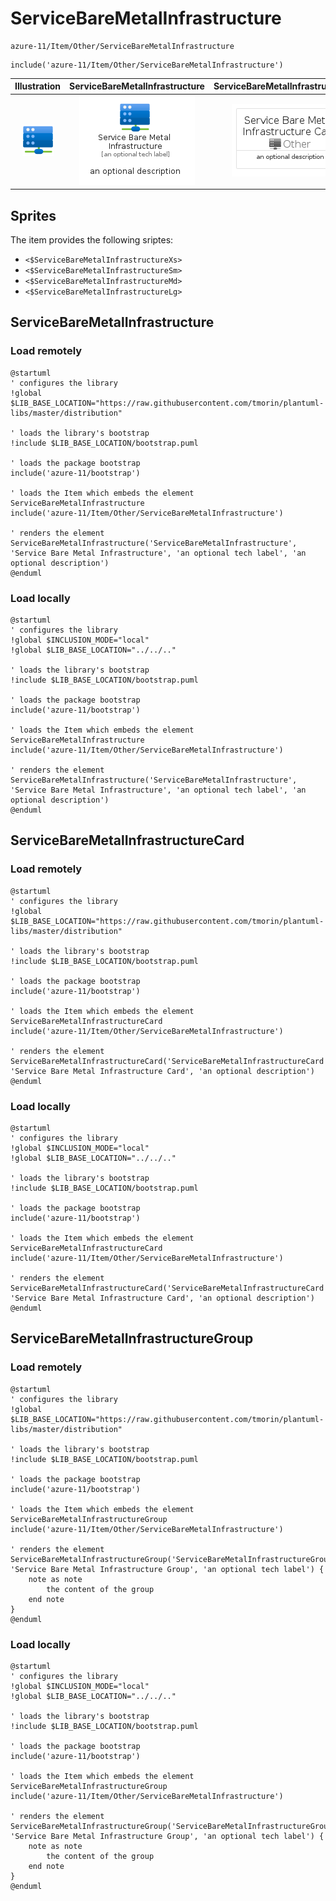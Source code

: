 # ServiceBareMetalInfrastructure


```text
azure-11/Item/Other/ServiceBareMetalInfrastructure
```

```text
include('azure-11/Item/Other/ServiceBareMetalInfrastructure')
```



| Illustration | ServiceBareMetalInfrastructure | ServiceBareMetalInfrastructureCard | ServiceBareMetalInfrastructureGroup |
| :---: | :---: | :---: | :---: |
| ![illustration for Illustration](../../../azure-11/Item/Other/ServiceBareMetalInfrastructure.png) | ![illustration for ServiceBareMetalInfrastructure](../../../azure-11/Item/Other/ServiceBareMetalInfrastructure.Local.png) | ![illustration for ServiceBareMetalInfrastructureCard](../../../azure-11/Item/Other/ServiceBareMetalInfrastructureCard.Local.png) | ![illustration for ServiceBareMetalInfrastructureGroup](../../../azure-11/Item/Other/ServiceBareMetalInfrastructureGroup.Local.png) |



## Sprites
The item provides the following sriptes:

- `<$ServiceBareMetalInfrastructureXs>`
- `<$ServiceBareMetalInfrastructureSm>`
- `<$ServiceBareMetalInfrastructureMd>`
- `<$ServiceBareMetalInfrastructureLg>`





## ServiceBareMetalInfrastructure

### Load remotely
```plantuml
@startuml
' configures the library
!global $LIB_BASE_LOCATION="https://raw.githubusercontent.com/tmorin/plantuml-libs/master/distribution"

' loads the library's bootstrap
!include $LIB_BASE_LOCATION/bootstrap.puml

' loads the package bootstrap
include('azure-11/bootstrap')

' loads the Item which embeds the element ServiceBareMetalInfrastructure
include('azure-11/Item/Other/ServiceBareMetalInfrastructure')

' renders the element
ServiceBareMetalInfrastructure('ServiceBareMetalInfrastructure', 'Service Bare Metal Infrastructure', 'an optional tech label', 'an optional description')
@enduml
```

### Load locally
```plantuml
@startuml
' configures the library
!global $INCLUSION_MODE="local"
!global $LIB_BASE_LOCATION="../../.."

' loads the library's bootstrap
!include $LIB_BASE_LOCATION/bootstrap.puml

' loads the package bootstrap
include('azure-11/bootstrap')

' loads the Item which embeds the element ServiceBareMetalInfrastructure
include('azure-11/Item/Other/ServiceBareMetalInfrastructure')

' renders the element
ServiceBareMetalInfrastructure('ServiceBareMetalInfrastructure', 'Service Bare Metal Infrastructure', 'an optional tech label', 'an optional description')
@enduml
```

## ServiceBareMetalInfrastructureCard

### Load remotely
```plantuml
@startuml
' configures the library
!global $LIB_BASE_LOCATION="https://raw.githubusercontent.com/tmorin/plantuml-libs/master/distribution"

' loads the library's bootstrap
!include $LIB_BASE_LOCATION/bootstrap.puml

' loads the package bootstrap
include('azure-11/bootstrap')

' loads the Item which embeds the element ServiceBareMetalInfrastructureCard
include('azure-11/Item/Other/ServiceBareMetalInfrastructure')

' renders the element
ServiceBareMetalInfrastructureCard('ServiceBareMetalInfrastructureCard', 'Service Bare Metal Infrastructure Card', 'an optional description')
@enduml
```

### Load locally
```plantuml
@startuml
' configures the library
!global $INCLUSION_MODE="local"
!global $LIB_BASE_LOCATION="../../.."

' loads the library's bootstrap
!include $LIB_BASE_LOCATION/bootstrap.puml

' loads the package bootstrap
include('azure-11/bootstrap')

' loads the Item which embeds the element ServiceBareMetalInfrastructureCard
include('azure-11/Item/Other/ServiceBareMetalInfrastructure')

' renders the element
ServiceBareMetalInfrastructureCard('ServiceBareMetalInfrastructureCard', 'Service Bare Metal Infrastructure Card', 'an optional description')
@enduml
```

## ServiceBareMetalInfrastructureGroup

### Load remotely
```plantuml
@startuml
' configures the library
!global $LIB_BASE_LOCATION="https://raw.githubusercontent.com/tmorin/plantuml-libs/master/distribution"

' loads the library's bootstrap
!include $LIB_BASE_LOCATION/bootstrap.puml

' loads the package bootstrap
include('azure-11/bootstrap')

' loads the Item which embeds the element ServiceBareMetalInfrastructureGroup
include('azure-11/Item/Other/ServiceBareMetalInfrastructure')

' renders the element
ServiceBareMetalInfrastructureGroup('ServiceBareMetalInfrastructureGroup', 'Service Bare Metal Infrastructure Group', 'an optional tech label') {
    note as note
        the content of the group
    end note
}
@enduml
```

### Load locally
```plantuml
@startuml
' configures the library
!global $INCLUSION_MODE="local"
!global $LIB_BASE_LOCATION="../../.."

' loads the library's bootstrap
!include $LIB_BASE_LOCATION/bootstrap.puml

' loads the package bootstrap
include('azure-11/bootstrap')

' loads the Item which embeds the element ServiceBareMetalInfrastructureGroup
include('azure-11/Item/Other/ServiceBareMetalInfrastructure')

' renders the element
ServiceBareMetalInfrastructureGroup('ServiceBareMetalInfrastructureGroup', 'Service Bare Metal Infrastructure Group', 'an optional tech label') {
    note as note
        the content of the group
    end note
}
@enduml
```

